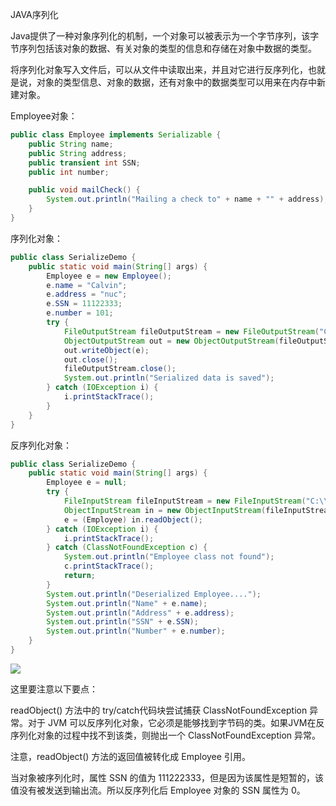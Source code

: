 JAVA序列化

Java提供了一种对象序列化的机制，一个对象可以被表示为一个字节序列，该字节序列包括该对象的数据、有关对象的类型的信息和存储在对象中数据的类型。

将序列化对象写入文件后，可以从文件中读取出来，并且对它进行反序列化，也就是说，对象的类型信息、对象的数据，还有对象中的数据类型可以用来在内存中新建对象。

Employee对象：

```java
public class Employee implements Serializable {
    public String name;
    public String address;
    public transient int SSN;
    public int number;

    public void mailCheck() {
        System.out.println("Mailing a check to" + name + "" + address);
    }
}
```

序列化对象：

```java
public class SerializeDemo {
    public static void main(String[] args) {
        Employee e = new Employee();
        e.name = "Calvin";
        e.address = "nuc";
        e.SSN = 11122333;
        e.number = 101;
        try {
            FileOutputStream fileOutputStream = new FileOutputStream("C:\\Users\\Administrator\\Desktop\\employee.ser");
            ObjectOutputStream out = new ObjectOutputStream(fileOutputStream);
            out.writeObject(e);
            out.close();
            fileOutputStream.close();
            System.out.println("Serialized data is saved");
        } catch (IOException i) {
            i.printStackTrace();
        }
    }
}
```

反序列化对象：

```java
public class SerializeDemo {
    public static void main(String[] args) {
        Employee e = null;
        try {
            FileInputStream fileInputStream = new FileInputStream("C:\\Users\\Administrator\\Desktop\\employee.ser");
            ObjectInputStream in = new ObjectInputStream(fileInputStream);
            e = (Employee) in.readObject();
        } catch (IOException i) {
            i.printStackTrace();
        } catch (ClassNotFoundException c) {
            System.out.println("Employee class not found");
            c.printStackTrace();
            return;
        }
        System.out.println("Deserialized Employee....");
        System.out.println("Name" + e.name);
        System.out.println("Address" + e.address);
        System.out.println("SSN" + e.SSN);
        System.out.println("Number" + e.number);
    }
}
```

![](http://ww1.sinaimg.cn/large/abef3392ly1g2kgbnnrjvj20lf07jgly.jpg)

这里要注意以下要点：

readObject() 方法中的 try/catch代码块尝试捕获 ClassNotFoundException 异常。对于 JVM 可以反序列化对象，它必须是能够找到字节码的类。如果JVM在反序列化对象的过程中找不到该类，则抛出一个 ClassNotFoundException 异常。

注意，readObject() 方法的返回值被转化成 Employee 引用。

当对象被序列化时，属性 SSN 的值为 111222333，但是因为该属性是短暂的，该值没有被发送到输出流。所以反序列化后 Employee 对象的 SSN 属性为 0。